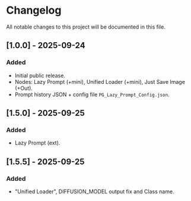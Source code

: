 # Changelog
All notable changes to this project will be documented in this file.

## [1.0.0] - 2025-09-24
### Added
- Initial public release.
- Nodes: Lazy Prompt (+mini), Unified Loader (+mini), Just Save Image (+Out).
- Prompt history JSON + config file `PG_Lazy_Prompt_Config.json`.

## [1.5.0] - 2025-09-25
### Added
- Lazy Prompt (ext).

## [1.5.5] - 2025-09-25
### Added
- "Unified Loader", DIFFUSION_MODEL output fix and Class name.